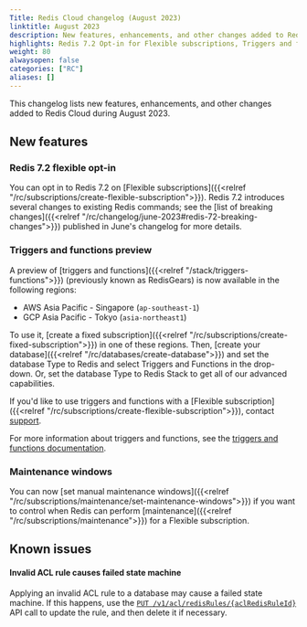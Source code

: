 ```yaml
---
Title: Redis Cloud changelog (August 2023)
linktitle: August 2023
description: New features, enhancements, and other changes added to Redis Cloud during August 2023.
highlights: Redis 7.2 Opt-in for Flexible subscriptions, Triggers and functions preview
weight: 80
alwaysopen: false
categories: ["RC"]
aliases: []
---
```


This changelog lists new features, enhancements, and other changes added to Redis Cloud during August 2023.

## New features

### Redis 7.2 flexible opt-in

You can opt in to Redis 7.2 on [Flexible subscriptions]({{<relref "/rc/subscriptions/create-flexible-subscription">}}). Redis 7.2 introduces several changes to existing Redis commands; see the [list of breaking changes]({{<relref "/rc/changelog/june-2023#redis-72-breaking-changes">}}) published in June's changelog for more details.

### Triggers and functions preview

A preview of [triggers and functions]({{<relref "/stack/triggers-functions">}}) (previously known as RedisGears) is now available in the following regions:

- AWS Asia Pacific - Singapore (`ap-southeast-1`)
- GCP Asia Pacific - Tokyo (`asia-northeast1`)

To use it, [create a fixed subscription]({{<relref "/rc/subscriptions/create-fixed-subscription">}}) in one of these regions. Then, [create your database]({{<relref "/rc/databases/create-database">}}) and set the database Type to Redis and select Triggers and Functions in the drop-down. Or, set the database Type to Redis Stack to get all of our advanced capabilities.

If you'd like to use triggers and functions with a [Flexible subscription]({{<relref "/rc/subscriptions/create-flexible-subscription">}}), contact [support](https://redis.com/company/support/).

For more information about triggers and functions, see the [triggers and functions documentation](https://redis.io/docs/interact/programmability/triggers-and-functions).

### Maintenance windows

You can now [set manual maintenance windows]({{<relref "/rc/subscriptions/maintenance/set-maintenance-windows">}}) if you want to control when Redis can perform [maintenance]({{<relref "/rc/subscriptions/maintenance">}}) for a Flexible subscription.

## Known issues

#### Invalid ACL rule causes failed state machine

Applying an invalid ACL rule to a database may cause a failed state machine. If this happens, use the [`PUT /v1/acl/redisRules/{aclRedisRuleId}`](https://api.redislabs.com/v1/swagger-ui/index.html#/Access%20Control%20List/updateRedisRule) API call to update the rule, and then delete it if necessary.


